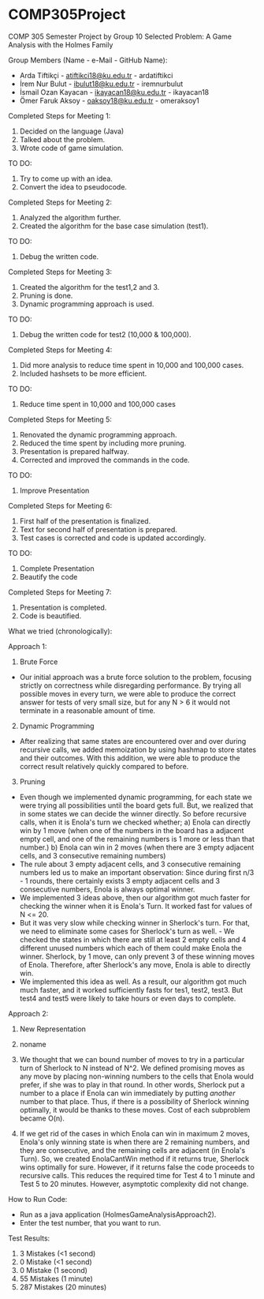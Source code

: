 # COMP305Project
COMP 305 Semester Project by Group 10
Selected Problem: A Game Analysis with the Holmes Family

Group Members (Name - e-Mail - GitHub Name):
- Arda Tiftikçi - atiftikci18@ku.edu.tr - ardatiftikci
- İrem Nur Bulut - ibulut18@ku.edu.tr - iremnurbulut
- İsmail Ozan Kayacan - ikayacan18@ku.edu.tr - ikayacan18
- Ömer Faruk Aksoy - oaksoy18@ku.edu.tr - omeraksoy1


Completed Steps for Meeting 1:
1) Decided on the language (Java)
2) Talked about the problem.
3) Wrote code of game simulation.

TO DO:
1) Try to come up with an idea.
2) Convert the idea to pseudocode.

Completed Steps for Meeting 2: 
1) Analyzed the algorithm further. 
2) Created the algorithm for the base case simulation (test1).

TO DO:
1) Debug the written code. 

Completed Steps for Meeting 3: 
1) Created the algorithm for the test1,2 and 3.
2) Pruning is done.
3) Dynamic programming approach is used. 

TO DO:
1) Debug the written code for test2 (10,000 & 100,000). 

Completed Steps for Meeting 4: 
1) Did more analysis to reduce time spent in 10,000 and 100,000 cases.
2) Included hashsets to be more efficient. 

TO DO:
1) Reduce time spent in 10,000 and 100,000 cases 

Completed Steps for Meeting 5: 
1) Renovated the dynamic programming approach.
2) Reduced the time spent by including more pruning. 
3) Presentation is prepared halfway. 
4) Corrected and improved the commands in the code.

TO DO:
1) Improve Presentation

Completed Steps for Meeting 6:
1) First half of the presentation is finalized.
2) Text for second half of presentation is prepared.
3) Test cases is corrected and code is updated accordingly.

TO DO:
1) Complete Presentation
2) Beautify the code

Completed Steps for Meeting 7:
1) Presentation is completed.
2) Code is beautified.

What we tried (chronologically):

Approach 1:

1) Brute Force

- Our initial approach was a brute force solution to the problem, focusing strictly on correctness while disregarding performance. By trying all possible moves in every turn, we were able to produce the correct answer for tests of very small size, but for any N > 6 it would not terminate in a reasonable amount of time.

2) Dynamic Programming

- After realizing that same states are encountered over and over during recursive calls, we added memoization by using hashmap to store states and their outcomes. With this addition, we were able to produce the correct result relatively quickly compared to before.

3) Pruning

- Even though we implemented dynamic programming, for each state we were trying all possibilities until the board gets full. But, we realized that in some states we can decide the winner directly. So before recursive calls, when it is Enola's turn we checked whether; 
     a) Enola can directly win by 1 move (when one of the numbers in the board has a adjacent empty cell, and one of the remaining numbers is 1 more or less than that number.)
     b) Enola can win in 2 moves (when there are 3 empty adjacent cells, and 3 consecutive remaining numbers)
- The rule about 3 empty adjacent cells, and 3 consecutive remaining numbers led us to make an important observation: Since during first n/3 - 1 rounds, there certainly exists 3 empty adjacent cells and 3 consecutive numbers, Enola is always optimal winner.
- We implemented 3 ideas above, then our algorithm got much faster for checking the winner when it is Enola's Turn. It worked fast for values of N <= 20. 
- But it was very slow while checking winner in Sherlock's turn. For that, we need to eliminate some cases for Sherlock's turn as well.
      - We checked the states in which there are still at least 2 empty cells and 4 different unused numbers which each of them could make Enola the winner. Sherlock, by 1 move,         can only prevent 3 of these winning moves of Enola. Therefore, after Sherlock's any move, Enola is able to directly win.
- We implemented this idea as well. As a result, our algorithm got much much faster, and it worked sufficiently fasts for tes1, test2, test3. But test4 and test5 were likely to take hours or even days to complete.



Approach 2:

1) New Representation
2) noname
3) We thought that we can bound number of moves to try in a particular turn of Sherlock to N instead of N^2. We defined promising moves as any move by placing non-winning numbers to the cells that Enola would prefer, if she was to play in that round. In other words, Sherlock put a number to a place if Enola can win immediately by putting *another* number to that place. Thus, if there is a possibility of Sherlock winning optimally, it would be thanks to these moves. Cost of each subproblem became O(n).

4) If we get rid of the cases in which Enola can win in maximum 2 moves, Enola's only winning state is when there are 2 remaining numbers, and they are consecutive, and the   remaining cells are adjacent (in Enola's Turn). So, we created EnolaCantWin method if it returns true, Sherlock wins optimally for sure. However, if it returns false the code proceeds to recursive calls. This reduces the required time for Test 4 to 1 minute and Test 5 to 20 minutes. However, asymptotic complexity did not change.

How to Run Code:

- Run as a java application (HolmesGameAnalysisApproach2).
- Enter the test number, that you want to run. 

Test Results:
1) 3 Mistakes (<1 second)
2) 0 Mistake (<1 second)
3) 0 Mistake (1 second)
4) 55 Mistakes (1 minute)
5) 287 Mistakes (20 minutes)



